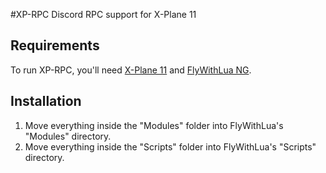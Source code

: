 #XP-RPC
Discord RPC support for X-Plane 11
## Requirements
To run XP-RPC, you'll need [X-Plane 11](https://www.x-plane.com/) and [FlyWithLua NG](https://forums.x-plane.org/index.php?/files/file/38445-flywithlua-ng-next-generation-edition-for-x-plane-11-win-lin-mac/).
## Installation
1. Move everything inside the "Modules" folder into FlyWithLua's "Modules" directory.
2. Move everything inside the "Scripts" folder into FlyWithLua's "Scripts" directory.